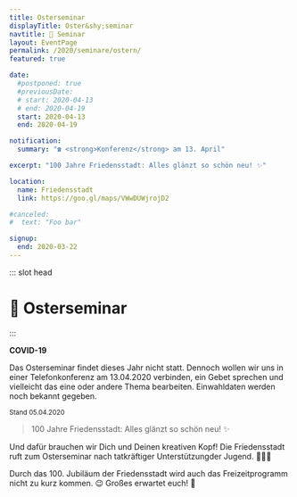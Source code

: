 ```yaml
---
title: Osterseminar
displayTitle: Oster&shy;seminar
navtitle: 🐰 Seminar
layout: EventPage
permalink: /2020/seminare/ostern/
featured: true

date:
  #postponed: true
  #previousDate:
  # start: 2020-04-13
  # end: 2020-04-19
  start: 2020-04-13
  end: 2020-04-19

notification:
  summary: "☎️ <strong>Konferenz</strong> am 13. April"

excerpt: "100 Jahre Friedensstadt: Alles glänzt so schön neu! ✨"

location:
  name: Friedensstadt
  link: https://goo.gl/maps/VWwDUWjrojD2

#canceled:
#  text: "Foo bar"

signup:
  end: 2020-03-22
---
```


::: slot head

# :rabbit: Oster&shy;seminar

:::

<div class="info text">

**COVID-19**

Das Osterseminar findet dieses Jahr nicht statt. Dennoch wollen wir uns in einer Telefonkonferenz am 13.04.2020 verbinden, ein Gebet sprechen und vielleicht das eine oder andere Thema bearbeiten. Einwahldaten werden noch bekannt gegeben.

<small>Stand 05.04.2020</small>

</div>

> 100 Jahre Friedensstadt: Alles glänzt so schön neu! ✨

Und dafür brauchen wir Dich und Deinen kreativen Kopf! Die Friedensstadt ruft zum
Osterseminar nach tatkräftiger Unterstützungder Jugend. 💪👩‍🎨

Durch das 100. Jubiläum der Friedensstadt wird auch das Freizeitprogramm
nicht zu kurz kommen. 😉 Großes erwartet euch! 🦊
